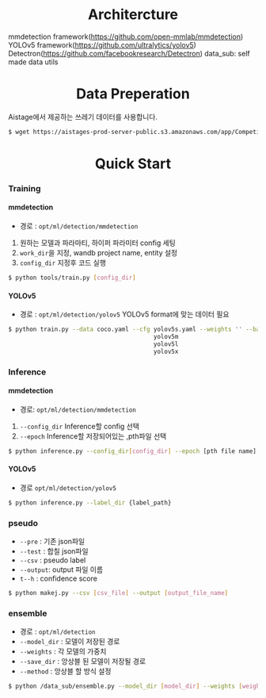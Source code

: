 # <div align='center'>Architercture<div>

mmdetection framework(https://github.com/open-mmlab/mmdetection)
YOLOv5 framework(https://github.com/ultralytics/yolov5)
Detectron(https://github.com/facebookresearch/Detectron)
data_sub: self made data utils

# <div align='center'>Data Preperation<div>

Aistage에서 제공하는 쓰레기 데이터를 사용합니다.
```bash
$ wget https://aistages-prod-server-public.s3.amazonaws.com/app/Competitions/000076/data/data.tar.gz
```

# <div align='center'>Quick Start<div>

### Training 

#### mmdetection
- 경로 : `opt/ml/detection/mmdetection`
1. 원하는 모델과 파라마티, 하이퍼 파라미터 config 세팅
2. `work_dir`을 지정, wandb project name, entity 설정
3. `config_dir` 지정후 코드 실행

```bash
$ python tools/train.py [config_dir]
```

#### YOLOv5
- 경로 : `opt/ml/detection/yolov5`
 YOLOv5 format에 맞는 데이터 필요 

```bash
$ python train.py --data coco.yaml --cfg yolov5s.yaml --weights '' --batch-size 64
                                         yolov5m                                40
                                         yolov5l                                24
                                         yolov5x                                16
```

### Inference

#### mmdetection
- 경로: `opt/ml/detection/mmdetection`
1. `--config_dir` Inference할 config 선택
2. `--epoch` Inference할 저장되어있는 ,pth파일 선택

```bash
$ python inference.py --config_dir[config_dir] --epoch [pth file name]
```

#### YOLOv5
- 경로 `opt/ml/detection/yolov5`

```bash
$ python inference.py --label_dir {label_path} 
```
### pseudo
> 
- `--pre` : 기존 json파일
- `--test` : 합칠 json파일
- `--csv` : pseudo label
- `--output`: output 파일 이름
- `t--h` : confidence score

```bash
$ python makej.py --csv [csv_file] --output [output_file_name]
```

### ensemble
> 
- 경로 : `opt/ml/detection`
- `--model_dir` : 모델이 저장된 경로
- `--weights` : 각 모델의 가중치
- `--save_dir` : 앙상블 된 모델이 저장될 경로
- `--method` : 앙상블 할 방식 설정

```bash
$ python /data_sub/ensemble.py --model_dir [model_dir] --weights [weights:list] --save_dir [save_dir] --method wbf
```